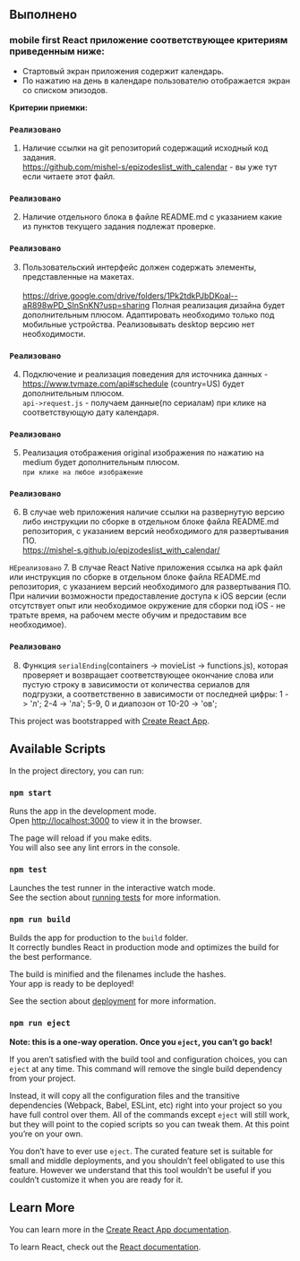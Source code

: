 ## Выполнено
### mobile first React приложение соответствующее критериям приведенным ниже:
- Стартовый экран приложения содержит календарь.
- По нажатию на день в календаре пользователю отображается экран со списком эпизодов.

**Критерии приемки:**

### `Реализовано`   
1. Наличие ссылки на git репозиторий содержащий исходный код задания.<br>
   https://github.com/mishel-s/epizodeslist_with_calendar - вы уже тут если читаете этот файл.

### `Реализовано`
2. Наличие отдельного блока в файле README.md с указанием какие из                         пунктов текущего задания подлежат проверке. 

### `Реализовано`
3. Пользовательский интерфейс должен содержать элементы, представленные                    на макетах.<br>                                     
   https://drive.google.com/drive/folders/1Pk2tdkPJbDKoal--aR898wPD_SlnSnKN?usp=sharing 
   Полная реализация дизайна будет дополнительным плюсом. Адаптировать необходимо только под мобильные устройства. Реализовывать desktop версию нет необходимости. 

### `Реализовано`
4. Подключение и реализация поведения для источника данных -<br>                           https://www.tvmaze.com/api#schedule  (country=US) будет дополнительным плюсом.<br> 
   `api->request.js` - получаем данные(по сериалам) при клике на соответствующую дату календаря.

### `Реализовано`
5. Реализация отображения original изображения по нажатию на medium                        будет дополнительным плюсом.<br>
   `при клике на любое изображение`

### `Реализовано`
6. В случае web приложения наличие ссылки на развернутую версию либо                       инструкции по сборке в отдельном блоке файла README.md репозитория,                     с указанием версий необходимого для развертывания ПО.<br>
   https://mishel-s.github.io/epizodeslist_with_calendar/

`НЕреализовано`
7. В случае React Native приложения ссылка на apk файл или инструкция                      по сборке  в отдельном блоке файла README.md репозитория, с                             указанием версий необходимого для развертывания ПО. При наличии                         возможности предоставление доступа к iOS версии (если отсутствует                       опыт или необходимое окружение для сборки под iOS - не тратьте                          время, на рабочем месте обучим и предоставим все необходимое).

### `Реализовано`
8. Функция `serialEnding`(containers -> movieList -> functions.js), которая проверяет и    возвращает соответствующее окончание        слова или пустую строку в зависимости от    количества сериалов для подгрузки, а соответственно в зависимости от последней цифры:
    1 -> 'л';
    2-4 -> 'ла'; 
    5-9, 0 и диапозон от 10-20 -> 'ов';



This project was bootstrapped with [Create React App](https://github.com/facebook/create-react-app).

## Available Scripts

In the project directory, you can run:

### `npm start`

Runs the app in the development mode.<br>
Open [http://localhost:3000](http://localhost:3000) to view it in the browser.

The page will reload if you make edits.<br>
You will also see any lint errors in the console.

### `npm test`

Launches the test runner in the interactive watch mode.<br>
See the section about [running tests](https://facebook.github.io/create-react-app/docs/running-tests) for more information.

### `npm run build`

Builds the app for production to the `build` folder.<br>
It correctly bundles React in production mode and optimizes the build for the best performance.

The build is minified and the filenames include the hashes.<br>
Your app is ready to be deployed!

See the section about [deployment](https://facebook.github.io/create-react-app/docs/deployment) for more information.

### `npm run eject`

**Note: this is a one-way operation. Once you `eject`, you can’t go back!**

If you aren’t satisfied with the build tool and configuration choices, you can `eject` at any time. This command will remove the single build dependency from your project.

Instead, it will copy all the configuration files and the transitive dependencies (Webpack, Babel, ESLint, etc) right into your project so you have full control over them. All of the commands except `eject` will still work, but they will point to the copied scripts so you can tweak them. At this point you’re on your own.

You don’t have to ever use `eject`. The curated feature set is suitable for small and middle deployments, and you shouldn’t feel obligated to use this feature. However we understand that this tool wouldn’t be useful if you couldn’t customize it when you are ready for it.

## Learn More

You can learn more in the [Create React App documentation](https://facebook.github.io/create-react-app/docs/getting-started).

To learn React, check out the [React documentation](https://reactjs.org/).
